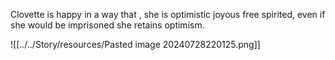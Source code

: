 Clovette is happy in a way that , she is optimistic joyous free spirited, even if she would be imprisoned she retains optimism.



![[../../Story/resources/Pasted image 20240728220125.png]]